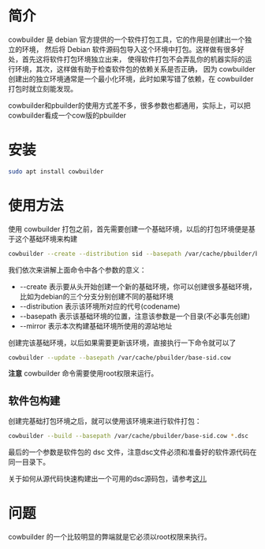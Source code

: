 # 简介
cowbuilder 是 debian 官方提供的一个软件打包工具，它的作用是创建出一个独立的环境，
然后将 Debian 软件源码包导入这个环境中打包。这样做有很多好处，首先这将软件打包环境独立出来，
使得软件打包不会弄乱你的机器实际的运行环境，其次，这样做有助于检查软件包的依赖关系是否正确，
因为 cowbuilder 创建出的独立环境通常是一个最小化环境，此时如果写错了依赖，在 cowbuilder 打包时就立刻能发现。

cowbuilder和pbuilder的使用方式差不多，很多参数也都通用，实际上，可以把cowbuilder看成一个cow版的pbuilder

# 安装
```bash
sudo apt install cowbuilder
```

# 使用方法
使用 cowbuilder 打包之前，首先需要创建一个基础环境，以后的打包环境便是基于这个基础环境来构建
```bash
cowbuilder --create --distribution sid --basepath /var/cache/pbuilder/base-sid.cow --mirror http://mirrors.163.com/debian
```

我们依次来讲解上面命令中各个参数的意义：

* --create 表示要从头开始创建一个新的基础环境，你可以创建很多基础环境，比如为debian的三个分支分别创建不同的基础环境
* --distribution 表示该环境所对应的代号(codename)
* --basepath 表示该基础环境的位置，注意该参数是一个目录(不必事先创建)
* --mirror 表示本次构建基础环境所使用的源站地址

创建完该基础环境，以后如果需要更新该环境，直接执行一下命令就可以了
```bash
cowbuilder --update --basepath /var/cache/pbuilder/base-sid.cow
```

**注意** cowbuilder 命令需要使用root权限来运行。

## 软件包构建
创建完基础打包环境之后，就可以使用该环境来进行软件打包：
```bash
cowbuilder --build --basepath /var/cache/pbuilder/base-sid.cow *.dsc
```

最后的一个参数是软件包的 dsc 文件，注意dsc文件必须和准备好的软件源代码在同一目录下。

关于如何从源代码快速构建出一个可用的dsc源码包，请参考[这儿](https://hosiet.me/blog/2016/07/24/fast-preparation-of-a-source-only-upload-for-debian/)

# 问题
cowbuilder 的一个比较明显的弊端就是它必须以root权限来执行。